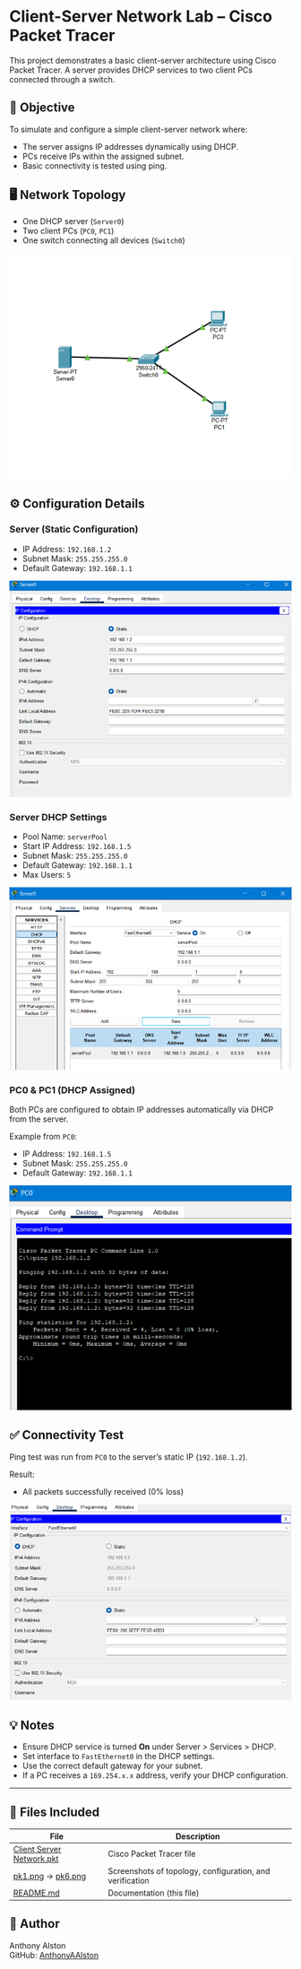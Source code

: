 # Client-Server Network Lab – Cisco Packet Tracer

This project demonstrates a basic client-server architecture using Cisco Packet Tracer. A server provides DHCP services to two client PCs connected through a switch.

## 🧠 Objective

To simulate and configure a simple client-server network where:
- The server assigns IP addresses dynamically using DHCP.
- PCs receive IPs within the assigned subnet.
- Basic connectivity is tested using ping.

## 🖥️ Network Topology

- One DHCP server (`Server0`)
- Two client PCs (`PC0`, `PC1`)
- One switch connecting all devices (`Switch0`)

![Network Topology](pk1.png)

## ⚙️ Configuration Details

### Server (Static Configuration)
- IP Address: `192.168.1.2`
- Subnet Mask: `255.255.255.0`
- Default Gateway: `192.168.1.1`

![Server IP Setup](pk2.png)

### Server DHCP Settings
- Pool Name: `serverPool`
- Start IP Address: `192.168.1.5`
- Subnet Mask: `255.255.255.0`
- Default Gateway: `192.168.1.1`
- Max Users: `5`

![DHCP Config](pk3.png)

### PC0 & PC1 (DHCP Assigned)

Both PCs are configured to obtain IP addresses automatically via DHCP from the server.

Example from `PC0`:
- IP Address: `192.168.1.5`
- Subnet Mask: `255.255.255.0`
- Default Gateway: `192.168.1.1`

![PC IP](pk6.png)

## ✅ Connectivity Test

Ping test was run from `PC0` to the server’s static IP (`192.168.1.2`).

Result:
- All packets successfully received (0% loss)

![Ping Result](pk5.png)

## 💡 Notes

- Ensure DHCP service is turned **On** under Server > Services > DHCP.
- Set interface to `FastEthernet0` in the DHCP settings.
- Use the correct default gateway for your subnet.
- If a PC receives a `169.254.x.x` address, verify your DHCP configuration.

---

## 📁 Files Included

| File | Description |
|------|-------------|
| [Client Server Network.pkt](./Client%20Server%20Network.pkt) | Cisco Packet Tracer file |
| [pk1.png](./pk1.png) → [pk6.png](./pk6.png) | Screenshots of topology, configuration, and verification |
| [README.md](./README.md) | Documentation (this file) |
## 🔗 Author

Anthony Alston  
GitHub: [AnthonyAAlston](https://github.com/AnthonyAAlston)
